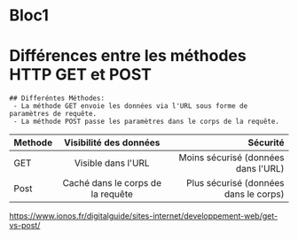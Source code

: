 # Bloc1

 # Différences entre les méthodes HTTP GET et POST
  
    ## Differéntes Méthodes:
	 - La méthode GET envoie les données via l'URL sous forme de paramètres de requête.
   	 - La méthode POST passe les paramètres dans le corps de la requête.




 | Methode         | Visibilité des données | Sécurité | 
| :--------------- |:---------------:| -----:|
| GET              |   Visible dans l'URL   |  Moins sécurisé (données dans l'URL) |
|Post              | Caché dans le corps de la requête |   Plus sécurisé (données dans le corps) |


https://www.ionos.fr/digitalguide/sites-internet/developpement-web/get-vs-post/
